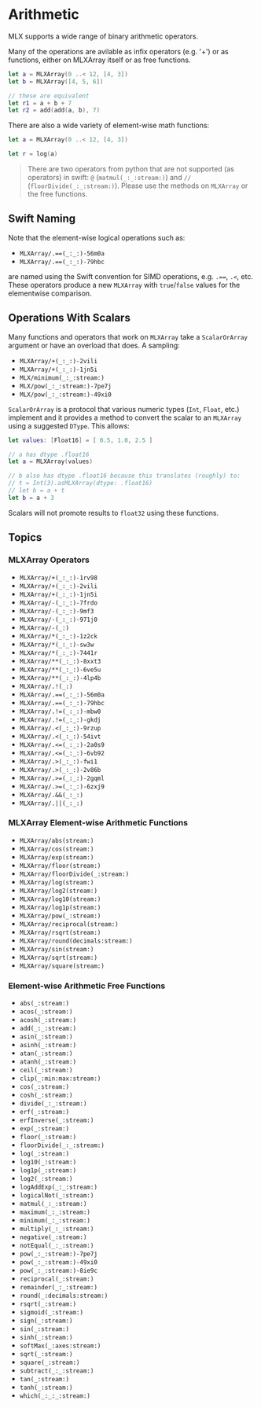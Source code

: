# Arithmetic

MLX supports a wide range of binary arithmetic operators.

Many of the operations are avilable as infix operators (e.g. '+') or
as functions, either on MLXArray itself or as free functions.

```swift
let a = MLXArray(0 ..< 12, [4, 3])
let b = MLXArray([4, 5, 6])

// these are equivalent
let r1 = a + b + 7
let r2 = add(add(a, b), 7)
```

There are also a wide variety of element-wise math functions:

```swift
let a = MLXArray(0 ..< 12, [4, 3])

let r = log(a)
```

> There are two operators from python that are not supported (as operators) in
swift: `@` (``matmul(_:_:stream:)``) and `//` (``floorDivide(_:_:stream:)``).  Please
use the methods on `MLXArray` or the free functions.

## Swift Naming

Note that the element-wise logical operations such as:

- ``MLXArray/.==(_:_:)-56m0a``
- ``MLXArray/.==(_:_:)-79hbc``

are named using the Swift convention for SIMD operations, e.g. `.==`, `.<`, etc.  These
operators produce a new ``MLXArray`` with `true`/`false` values for the elementwise comparison.

## Operations With Scalars

Many functions and operators that work on ``MLXArray`` take a ``ScalarOrArray`` argument or have
an overload that does.  A sampling:

- ``MLXArray/+(_:_:)-2vili``
- ``MLXArray/+(_:_:)-1jn5i``
- ``MLX/minimum(_:_:stream:)``
- ``MLX/pow(_:_:stream:)-7pe7j``
- ``MLX/pow(_:_:stream:)-49xi0``

``ScalarOrArray`` is a protocol that various numeric types (`Int`, `Float`, etc.) implement and it
provides a method to convert the scalar to an ``MLXArray`` using a suggested ``DType``.  This allows:

```swift
let values: [Float16] = [ 0.5, 1.0, 2.5 ]

// a has dtype .float16
let a = MLXArray(values)

// b also has dtype .float16 because this translates (roughly) to:
// t = Int(3).asMLXArray(dtype: .float16)
// let b = a + t
let b = a + 3
```

Scalars will not promote results to `float32` using these functions.

## Topics

### MLXArray Operators

- ``MLXArray/+(_:_:)-1rv98``
- ``MLXArray/+(_:_:)-2vili``
- ``MLXArray/+(_:_:)-1jn5i``
- ``MLXArray/-(_:_:)-7frdo``
- ``MLXArray/-(_:_:)-9mf3``
- ``MLXArray/-(_:_:)-971j0``
- ``MLXArray/-(_:)``
- ``MLXArray/*(_:_:)-1z2ck``
- ``MLXArray/*(_:_:)-sw3w``
- ``MLXArray/*(_:_:)-7441r``
- ``MLXArray/**(_:_:)-8xxt3``
- ``MLXArray/**(_:_:)-6ve5u``
- ``MLXArray/**(_:_:)-4lp4b``
- ``MLXArray/.!(_:)``
- ``MLXArray/.==(_:_:)-56m0a``
- ``MLXArray/.==(_:_:)-79hbc``
- ``MLXArray/.!=(_:_:)-mbw0``
- ``MLXArray/.!=(_:_:)-gkdj``
- ``MLXArray/.<(_:_:)-9rzup``
- ``MLXArray/.<(_:_:)-54ivt``
- ``MLXArray/.<=(_:_:)-2a0s9``
- ``MLXArray/.<=(_:_:)-6vb92``
- ``MLXArray/.>(_:_:)-fwi1``
- ``MLXArray/.>(_:_:)-2v86b``
- ``MLXArray/.>=(_:_:)-2gqml``
- ``MLXArray/.>=(_:_:)-6zxj9``
- ``MLXArray/.&&(_:_:)``
- ``MLXArray/.||(_:_:)``

### MLXArray Element-wise Arithmetic Functions

- ``MLXArray/abs(stream:)``
- ``MLXArray/cos(stream:)``
- ``MLXArray/exp(stream:)``
- ``MLXArray/floor(stream:)``
- ``MLXArray/floorDivide(_:stream:)``
- ``MLXArray/log(stream:)``
- ``MLXArray/log2(stream:)``
- ``MLXArray/log10(stream:)``
- ``MLXArray/log1p(stream:)``
- ``MLXArray/pow(_:stream:)``
- ``MLXArray/reciprocal(stream:)``
- ``MLXArray/rsqrt(stream:)``
- ``MLXArray/round(decimals:stream:)``
- ``MLXArray/sin(stream:)``
- ``MLXArray/sqrt(stream:)``
- ``MLXArray/square(stream:)``

### Element-wise Arithmetic Free Functions

- ``abs(_:stream:)``
- ``acos(_:stream:)``
- ``acosh(_:stream:)``
- ``add(_:_:stream:)``
- ``asin(_:stream:)``
- ``asinh(_:stream:)``
- ``atan(_:stream:)``
- ``atanh(_:stream:)``
- ``ceil(_:stream:)``
- ``clip(_:min:max:stream:)``
- ``cos(_:stream:)``
- ``cosh(_:stream:)``
- ``divide(_:_:stream:)``
- ``erf(_:stream:)``
- ``erfInverse(_:stream:)``
- ``exp(_:stream:)``
- ``floor(_:stream:)``
- ``floorDivide(_:_:stream:)``
- ``log(_:stream:)``
- ``log10(_:stream:)``
- ``log1p(_:stream:)``
- ``log2(_:stream:)``
- ``logAddExp(_:_:stream:)``
- ``logicalNot(_:stream:)``
- ``matmul(_:_:stream:)``
- ``maximum(_:_:stream:)``
- ``minimum(_:_:stream:)``
- ``multiply(_:_:stream:)``
- ``negative(_:stream:)``
- ``notEqual(_:_:stream:)``
- ``pow(_:_:stream:)-7pe7j``
- ``pow(_:_:stream:)-49xi0``
- ``pow(_:_:stream:)-8ie9c``
- ``reciprocal(_:stream:)``
- ``remainder(_:_:stream:)``
- ``round(_:decimals:stream:)``
- ``rsqrt(_:stream:)``
- ``sigmoid(_:stream:)``
- ``sign(_:stream:)``
- ``sin(_:stream:)``
- ``sinh(_:stream:)``
- ``softMax(_:axes:stream:)``
- ``sqrt(_:stream:)``
- ``square(_:stream:)``
- ``subtract(_:_:stream:)``
- ``tan(_:stream:)``
- ``tanh(_:stream:)``
- ``which(_:_:_:stream:)``

